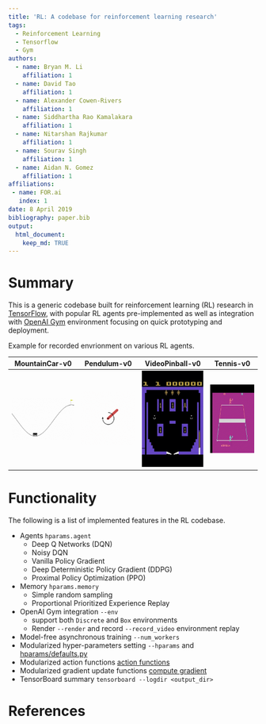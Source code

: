 ```yaml
---
title: 'RL: A codebase for reinforcement learning research'
tags:
  - Reinforcement Learning
  - Tensorflow
  - Gym
authors:
  - name: Bryan M. Li
    affiliation: 1
  - name: David Tao
    affiliation: 1
  - name: Alexander Cowen-Rivers
    affiliation: 1
  - name: Siddhartha Rao Kamalakara
    affiliation: 1
  - name: Nitarshan Rajkumar
    affiliation: 1
  - name: Sourav Singh
    affiliation: 1
  - name: Aidan N. Gomez
    affiliation: 1  
affiliations:
 - name: FOR.ai
   index: 1
date: 8 April 2019
bibliography: paper.bib
output:
  html_document:
    keep_md: TRUE
---
```


# Summary

This is a generic codebase built for reinforcement learning (RL) research in [TensorFlow](https://tensorflow.org), with popular RL agents pre-implemented as well as integration with [OpenAI Gym](https://gym.openai.com/) environment focusing on quick prototyping and deployment.

Example for recorded envrionment on various RL agents.

| MountainCar-v0 |  Pendulum-v0 | VideoPinball-v0 | Tennis-v0 |
|---|---|---|---|
![MountainCar-v0](gif/mountaincar.gif)|![Pendulum-v0](gif/pendulum.gif)|![VideoPinball-v0](gif/pinball.gif)|![Tennis-v0](gif/tennis.gif)

# Functionality

The following is a list of implemented features in the RL codebase.
- Agents `hparams.agent`
  - Deep Q Networks (DQN)
  - Noisy DQN
  - Vanilla Policy Gradient
  - Deep Deterministic Policy Gradient (DDPG)
  - Proximal Policy Optimization (PPO)
- Memory `hparams.memory`
  - Simple random sampling
  - Proportional Prioritized Experience Replay
- OpenAI Gym integration `--env`
  - support both `Discrete` and `Box` environments
  - Render `--render` and record `--record_video` environment replay
- Model-free asynchronous training  `--num_workers`
- Modularized hyper-parameters setting `--hparams` and [hparams/defaults.py](rl/hparams/defaults.py)
- Modularized action functions [action functions](rl/agents/algos/action_function/basic.py)
- Modularized gradient update functions [compute gradient](rl/agents/algos/compute_gradient/basic.py)
- TensorBoard summary `tensorboard --logdir <output_dir>`


# References
